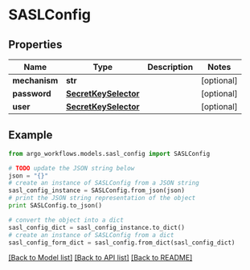 # SASLConfig


## Properties

Name | Type | Description | Notes
------------ | ------------- | ------------- | -------------
**mechanism** | **str** |  | [optional] 
**password** | [**SecretKeySelector**](SecretKeySelector.md) |  | [optional] 
**user** | [**SecretKeySelector**](SecretKeySelector.md) |  | [optional] 

## Example

```python
from argo_workflows.models.sasl_config import SASLConfig

# TODO update the JSON string below
json = "{}"
# create an instance of SASLConfig from a JSON string
sasl_config_instance = SASLConfig.from_json(json)
# print the JSON string representation of the object
print SASLConfig.to_json()

# convert the object into a dict
sasl_config_dict = sasl_config_instance.to_dict()
# create an instance of SASLConfig from a dict
sasl_config_form_dict = sasl_config.from_dict(sasl_config_dict)
```
[[Back to Model list]](../README.md#documentation-for-models) [[Back to API list]](../README.md#documentation-for-api-endpoints) [[Back to README]](../README.md)


